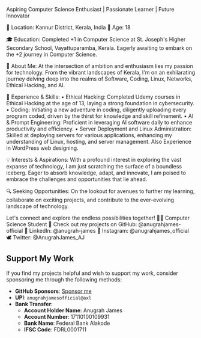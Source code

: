 Aspiring Computer Science Enthusiast | Passionate Learner | Future Innovator

📍 Location: Kannur District, Kerala, India
👦 Age: 18

🎓 Education: Completed +1 in Computer Science at St. Joseph's Higher Secondary School, Vayattuparamba, Kerala. Eagerly awaiting to embark on the +2 journey in Computer Science.

🌟 About Me:
At the intersection of ambition and enthusiasm lies my passion for technology. From the vibrant landscapes of Kerala, I'm on an exhilarating journey delving deep into the realms of Software, Coding, Linux, Networks, Ethical Hacking, and AI.

🚀 Experience & Skills:
• Ethical Hacking: Completed Udemy courses in Ethical Hacking at the age of 13, laying a strong foundation in cybersecurity.
• Coding: Initiating a new adventure in coding, diligently uploading every program coded, driven by the thirst for knowledge and skill refinement.
• AI & Prompt Engineering: Proficient in leveraging AI software daily to enhance productivity and efficiency.
• Server Deployment and Linux Administration: Skilled at deploying servers for various applications, enhancing my understanding of Linux, hosting, and server management. Also Experience in WordPress web designing.

💡 Interests & Aspirations:
With a profound interest in exploring the vast expanse of technology, I am just scratching the surface of a boundless iceberg. Eager to absorb knowledge, adapt, and innovate, I am poised to embrace the challenges and opportunities that lie ahead.

🔍 Seeking Opportunities:
On the lookout for avenues to further my learning, collaborate on exciting projects, and contribute to the ever-evolving landscape of technology.

Let's connect and explore the endless possibilities together!
👨‍💻 Computer Science Student
🚀 Check out my projects on GitHub: @anugrahjames-official
🔗 LinkedIn: @anugrah-james
📸 Instagram: @anugrahjames_official
🕊️ Twitter: @AnugrahJames_AJ

## Support My Work

If you find my projects helpful and wish to support my work, consider sponsoring me through the following methods:

- **GitHub Sponsors**: [Sponsor me](https://github.com/sponsors/anugrahjames-official)
- **UPI**: `anugrahjamesofficial@axl`
- **Bank Transfer**:
  - **Account Holder Name**: Anugrah James
  - **Account Number**: 17110100109931
  - **Bank Name**: Federal Bank Alakode
  - **IFSC Code**: FDRL0001711